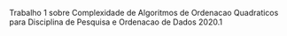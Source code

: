 Trabalho 1 sobre Complexidade de Algoritmos de Ordenacao Quadraticos para Disciplina de Pesquisa e Ordenacao de Dados 2020.1
